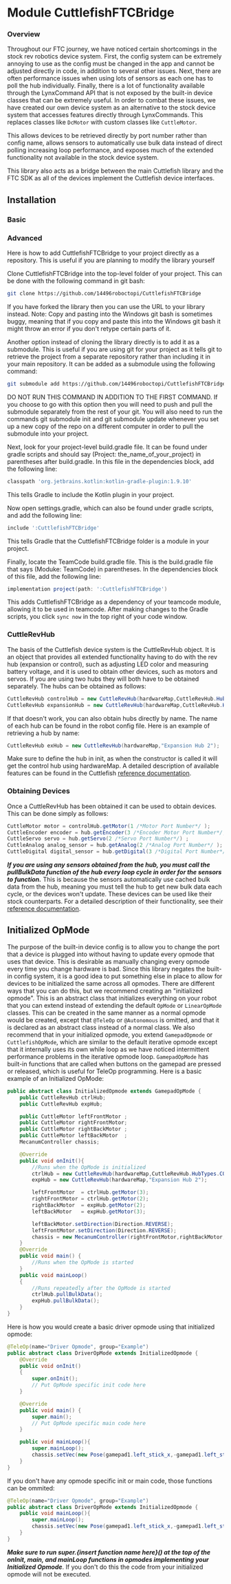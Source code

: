 # Module CuttlefishFTCBridge

### Overview
Throughout our FTC journey, we have noticed certain shortcomings in the stock rev robotics device system. First, the config system can be extremely annoying to use as the config must be changed in the app and cannot be adjusted directly in code, in addition to several other issues. Next, there are often performance issues when using lots of sensors as each one has to poll the hub individually. Finally, there is a lot of functionality available through the LynxCommand API that is not exposed by the built-in device classes that can be extremely useful.
In order to combat these issues, we have created our own device system as an alternative to the stock device system that accesses features directly through LynxCommands.
This replaces classes like `DcMotor` with custom classes like `CuttleMotor`.

This allows devices to be retrieved directly by port number rather than config name, allows sensors to automatically use bulk data instead of direct polling increasing loop performance, and exposes much of the extended functionality not available in the stock device system.

This library also acts as a bridge between the main Cuttlefish library and the FTC SDK as all of the devices implement the Cuttlefish device interfaces.

## Installation

### Basic

### Advanced
Here is how to add CuttlefishFTCBridge to your project directly as a repository. This is useful if you are planning to modify the library yourself

Clone CuttlefishFTCBridge into the top-level folder of your project. This can be done with the following command in git bash:
```bash
git clone https://github.com/14496roboctopi/CuttlefishFTCBridge
```
If you have forked the library then you can use the URL to your library instead. Note: Copy and pasting into the Windows git bash is sometimes buggy, meaning that if you copy and paste this into the Windows git bash it might throw an error if you don't retype certain parts of it.

Another option instead of cloning the library directly is to add it as a submodule. This is useful if you are using git for your project as it tells git to retrieve the project from a separate repository rather than including it in your main repository. It can be added as a submodule using the following command:
```bash
git submodule add https://github.com/14496roboctopi/CuttlefishFTCBridge
```
DO NOT RUN THIS COMMAND IN ADDITION TO THE FIRST COMMAND. 
If you choose to go with this option then you will need to push and pull the submodule separately from the rest of your git. You will also need to run the commands git submodule init and git submodule update whenever you set up a new copy of the repo on a different computer in order to pull the submodule into your project.

Next, look for your project-level build.gradle file. It can be found under gradle scripts and should say (Project: the_name_of_your_project) in parentheses after build.gradle. In this file in the dependencies block, add the following line:
```groovy
classpath 'org.jetbrains.kotlin:kotlin-gradle-plugin:1.9.10'
```
This tells Gradle to include the Kotlin plugin in your project.

Now open settings.gradle, which can also be found under gradle scripts, and add the following line:
```groovy
include ':CuttlefishFTCBridge'
```
This tells Gradle that the CuttlefishFTCBridge folder is a module in your project.

Finally, locate the TeamCode build.gradle file. This is the build.gradle file that says (Moduke: TeamCode) in parentheses. In the dependencies block of this file, add the following line:
```groovy
implementation project(path: ':CuttlefishFTCBridge')
```
This adds CuttlefishFTCBridge as a dependency of your teamcode module, allowing it to be used in teamcode.
After making changes to the Gradle scripts, you click `sync now` in the top right of your code window.


### CuttleRevHub
The basis of the Cuttlefish device system is the CuttleRevHub object. It is an object that provides all extended functionality having to do with the rev hub (expansion or control), such as adjusting LED color and measuring battery voltage, and it is used to obtain other devices, such as motors and servos. If you are using two hubs they will both have to be obtained separately. The hubs can be obtained as follows:
```java
CuttleRevHub controlHub = new CuttleRevHub(hardwareMap,CuttleRevHub.HubTypes.CONTROL_HUB);
CuttleRevHub expansionHub = new CuttleRevHub(hardwareMap,CuttleRevHub.HubTypes.EXPANSION_HUB);
```
If that doesn't work, you can also obtain hubs directly by name. The name of each hub can be found in the robot config file. Here is an example of retrieving a hub by name:
```java
CuttleRevHub exHub = new CuttleRevHub(hardwareMap,"Expansion Hub 2");
```
Make sure to define the hub in init, as when the constructor is called it will get the control hub using hardwareMap.
A detailed description of available features can be found in the Cuttlefish <a href="/CuttlefishFTCBridge/com.roboctopi.cuttlefishftcbridge.devices/-cuttle-rev-hub/index.html">reference documentation</a>. 

### Obtaining Devices
Once a CuttleRevHub has been obtained it can be used to obtain devices. This can be done simply as follows:
```java
CuttleMotor motor = controlHub.getMotor(1 /*Motor Port Number*/ );
CuttleEncoder encoder = hub.getEncoder(3 /*Encoder Motor Port Number*/, 512 /*Counter Per Revolution*/ );
CuttleServo servo = hub.getServo(2 /*Servo Port Number*/) ;
CuttleAnalog analog_sensor = hub.getAnalog(2 /*Analog Port Number*/ );
CuttleDigital digital_sensor = hub.getDigital(3 /*Digital Port Number*/ );
```
***If you are using any sensors obtained from the hub, you must call the pullBulkData function of the hub every loop cycle in order for the sensors to function.*** This is because the sensors automatically use cached bulk data from the hub, meaning you must tell the hub to get new bulk data each cycle, or the devices won't update.
These devices can be used like their stock counterparts. For a detailed description of their functionality, see their <a href="/CuttlefishFTCBridge/com.roboctopi.cuttlefishftcbridge.devices/index.html">reference documentation</a>.

<h2 id = "initialized-opmode">Initialized OpMode</h2>

The purpose of the built-in device config is to allow you to change the port that a device is plugged into without having to update every opmode that uses that device. This is desirable as manually changing every opmode every time you change hardware is bad. Since this library negates the built-in config system, it is a good idea to put something else in place to allow for devices to be initialized the same across all opmodes. There are different ways that you can do this, but we recommend creating an "initialized opmode". This is an abstract class that initializes everything on your robot that you can extend instead of extending the default `OpMode` or `LinearOpMode` classes. This can be created in the same manner as a normal opmode would be created, except that `@TeleOp` or `@Autonomous` is omitted, and that it is declared as an abstract class instead of a normal class. We also recommend that in your initialized opmode, you extend `GamepadOpmode` or `CuttlefishOpMode`, which are similar to the default iterative opmode except that it internally uses its own while loop as we have noticed intermittent performance problems in the iterative opmode loop. `GamepadOpMode` has built-in functions that are called when buttons on the gamepad are pressed or released, which is useful for TeleOp programming. Here is a basic example of an Initialized OpMode:
```java
public abstract class InitializedOpmode extends GamepadOpMode {
    public CuttleRevHub ctrlHub;
    public CuttleRevHub expHub;

    public CuttleMotor leftFrontMotor ;
    public CuttleMotor rightFrontMotor;
    public CuttleMotor rightBackMotor ;
    public CuttleMotor leftBackMotor  ;
    MecanumController chassis;

    @Override
    public void onInit(){
        //Runs when the OpMode is initialized
        ctrlHub = new CuttleRevHub(hardwareMap,CuttleRevHub.HubTypes.CONTROL_HUB);
        expHub = new CuttleRevHub(hardwareMap,"Expansion Hub 2");

        leftFrontMotor  = ctrlHub.getMotor(3);
        rightFrontMotor = ctrlHub.getMotor(2);
        rightBackMotor  = expHub.getMotor(2);
        leftBackMotor   = expHub.getMotor(3);

        leftBackMotor.setDirection(Direction.REVERSE);
        leftFrontMotor.setDirection(Direction.REVERSE);
        chassis = new MecanumController(rightFrontMotor,rightBackMotor,leftFrontMotor,leftBackMotor);
    }
    @Override
    public void main() {
        //Runs when the OpMode is started
    }
    public void mainLoop()
    {
        //Runs repeatedly after the OpMode is started
        ctrlHub.pullBulkData();
        expHub.pullBulkData();
    }
}
```
Here is how you would create a basic driver opmode using that initialized opmode:
```java
@TeleOp(name="Driver Opmode", group="Example")
public abstract class DriverOpMode extends InitializedOpmode {
    @Override
    public void onInit()
    {
        super.onInit();
        // Put OpMode specific init code here
    }

    @Override
    public void main() {
        super.main();
        // Put OpMode specific main code here
    }

    public void mainLoop(){
        super.mainLoop();
        chassis.setVec(new Pose(gamepad1.left_stick_x,-gamepad1.left_stick_y,-gamepad1.right_stick_x));
    }
}
```
If you don't have any opmode specific init or main code, those functions can be ommited:
```java
@TeleOp(name="Driver Opmode", group="Example")
public abstract class DriverOpMode extends InitializedOpmode {
    public void mainLoop(){
        super.mainLoop();
        chassis.setVec(new Pose(gamepad1.left_stick_x,-gamepad1.left_stick_y,-gamepad1.right_stick_x));
    }
}
```

***Make sure to run super.{insert function name here}() at the top of the onInit, main, and mainLoop functions in opmodes implementing your Initialized Opmode***. If you don't do this the code from your initialized opmode will not be executed.

